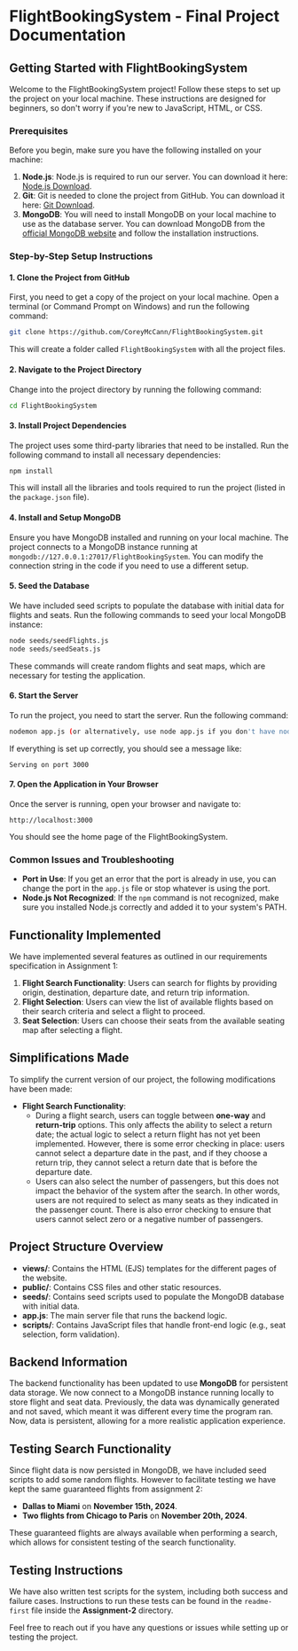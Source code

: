 # FlightBookingSystem - Final Project Documentation

## Getting Started with FlightBookingSystem

Welcome to the FlightBookingSystem project! Follow these steps to set up the project on your local machine. These instructions are designed for beginners, so don't worry if you're new to JavaScript, HTML, or CSS.

### Prerequisites
Before you begin, make sure you have the following installed on your machine:

1. **Node.js**: Node.js is required to run our server. You can download it here: [Node.js Download](https://nodejs.org/).
2. **Git**: Git is needed to clone the project from GitHub. You can download it here: [Git Download](https://git-scm.com/).
3. **MongoDB**: You will need to install MongoDB on your local machine to use as the database server. You can download MongoDB from the [official MongoDB website](https://www.mongodb.com/try/download/community) and follow the installation instructions.

### Step-by-Step Setup Instructions

#### 1. Clone the Project from GitHub
First, you need to get a copy of the project on your local machine. Open a terminal (or Command Prompt on Windows) and run the following command:

```bash
git clone https://github.com/CoreyMcCann/FlightBookingSystem.git
```

This will create a folder called `FlightBookingSystem` with all the project files.

#### 2. Navigate to the Project Directory
Change into the project directory by running the following command:

```bash
cd FlightBookingSystem
```

#### 3. Install Project Dependencies
The project uses some third-party libraries that need to be installed. Run the following command to install all necessary dependencies:

```bash
npm install
```

This will install all the libraries and tools required to run the project (listed in the `package.json` file).

#### 4. Install and Setup MongoDB
Ensure you have MongoDB installed and running on your local machine. The project connects to a MongoDB instance running at `mongodb://127.0.0.1:27017/FlightBookingSystem`. You can modify the connection string in the code if you need to use a different setup.

#### 5. Seed the Database
We have included seed scripts to populate the database with initial data for flights and seats. Run the following commands to seed your local MongoDB instance:

```bash
node seeds/seedFlights.js
node seeds/seedSeats.js
```

These commands will create random flights and seat maps, which are necessary for testing the application.

#### 6. Start the Server
To run the project, you need to start the server. Run the following command:

```bash
nodemon app.js (or alternatively, use node app.js if you don't have nodemon installed)
```

If everything is set up correctly, you should see a message like:

```
Serving on port 3000
```

#### 7. Open the Application in Your Browser
Once the server is running, open your browser and navigate to:

```
http://localhost:3000
```

You should see the home page of the FlightBookingSystem.

### Common Issues and Troubleshooting
- **Port in Use**: If you get an error that the port is already in use, you can change the port in the `app.js` file or stop whatever is using the port.
- **Node.js Not Recognized**: If the `npm` command is not recognized, make sure you installed Node.js correctly and added it to your system's PATH.

## Functionality Implemented
We have implemented several features as outlined in our requirements specification in Assignment 1:

1. **Flight Search Functionality**: Users can search for flights by providing origin, destination, departure date, and return trip information.
2. **Flight Selection**: Users can view the list of available flights based on their search criteria and select a flight to proceed.
3. **Seat Selection**: Users can choose their seats from the available seating map after selecting a flight.

## Simplifications Made
To simplify the current version of our project, the following modifications have been made:

- **Flight Search Functionality**:
  - During a flight search, users can toggle between **one-way** and **return-trip** options. This only affects the ability to select a return date; the actual logic to select a return flight has not yet been implemented. However, there is some error checking in place: users cannot select a departure date in the past, and if they choose a return trip, they cannot select a return date that is before the departure date.
  - Users can also select the number of passengers, but this does not impact the behavior of the system after the search. In other words, users are not required to select as many seats as they indicated in the passenger count. There is also error checking to ensure that users cannot select zero or a negative number of passengers.

## Project Structure Overview
- **views/**: Contains the HTML (EJS) templates for the different pages of the website.
- **public/**: Contains CSS files and other static resources.
- **seeds/**: Contains seed scripts used to populate the MongoDB database with initial data.
- **app.js**: The main server file that runs the backend logic.
- **scripts/**: Contains JavaScript files that handle front-end logic (e.g., seat selection, form validation).

## Backend Information
The backend functionality has been updated to use **MongoDB** for persistent data storage. We now connect to a MongoDB instance running locally to store flight and seat data. Previously, the data was dynamically generated and not saved, which meant it was different every time the program ran. Now, data is persistent, allowing for a more realistic application experience. 

## Testing Search Functionality
Since flight data is now persisted in MongoDB, we have included seed scripts to add some random flights. However to facilitate testing we have kept the same guaranteed 
flights from assignment 2:
- **Dallas to Miami** on **November 15th, 2024**.
- **Two flights from Chicago to Paris** on **November 20th, 2024**.

These guaranteed flights are always available when performing a search, which allows for consistent testing of the search functionality.

## Testing Instructions
We have also written test scripts for the system, including both success and failure cases. Instructions to run these tests can be found in the `readme-first` file inside the **Assignment-2** directory.

Feel free to reach out if you have any questions or issues while setting up or testing the project.












